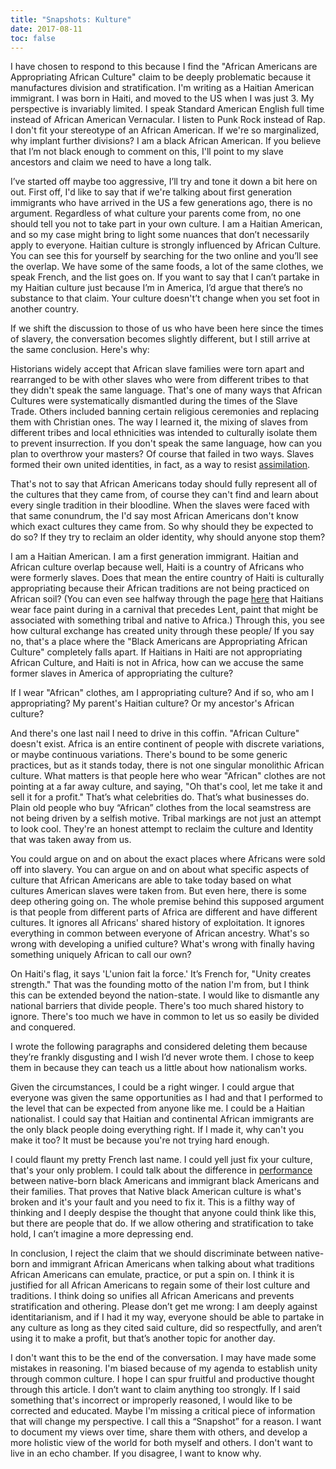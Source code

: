 ```yaml
---
title: "Snapshots: Kulture"
date: 2017-08-11
toc: false
---
```


I have chosen to respond to this because I find the "African Americans are Appropriating African Culture" claim to be deeply problematic because it manufactures division and stratification. I'm writing as a Haitian American immigrant. I was born in Haiti, and moved to the US when I was just 3. My perspective is invariably limited. I speak Standard American English full time instead of African American Vernacular. I listen to Punk Rock instead of Rap. I don't fit your stereotype of an African American. If we're so marginalized, why implant further divisions? I am a black African American. If you believe that I’m not black enough to comment on this, I'll point to my slave ancestors and claim we need to have a long talk.

I’ve started off maybe too aggressive, I’ll try and tone it down a bit here on out. First off, I'd like to say that if we're talking about first generation immigrants who have arrived in the US a few generations ago, there is no argument. Regardless of what culture your parents come from, no one should tell you not to take part in your own culture. I am a Haitian American, and so my case might bring to light some nuances that don’t necessarily apply to everyone. Haitian culture is strongly influenced by African Culture. You can see this for yourself by searching for the two online and you’ll see the overlap. We have some of the same foods, a lot of the same clothes, we speak French, and the list goes on. If you want to say that I can’t partake in my Haitian culture just because I’m in America, I’d argue that there’s no substance to that claim. Your culture doesn't’t change when you set foot in another country.

If we shift the discussion to those of us who have been here since the times of slavery, the conversation becomes slightly different, but I still arrive at the same conclusion. Here's why:

Historians widely accept that African slave families were torn apart and rearranged to be with other slaves who were from different tribes to that they didn't speak the same language. That's one of many ways that African Cultures were systematically dismantled during the times of the Slave Trade. Others included banning certain religious ceremonies and replacing them with Christian ones. The way I learned it, the mixing of slaves from different tribes and local ethnicities was intended to culturally isolate them to prevent insurrection. If you don't speak the same language, how can you plan to overthrow your masters? Of course that failed in two ways. Slaves formed their own united identities, in fact, as a way to resist [assimilation](https://en.wikipedia.org/wiki/The_Slave_Community%23cite_note-11&sa=D&ust=1502508747701000&usg=AFQjCNH57CP5dk4UCDhAfDs2XlQYrH5OIw).

That's not to say that African Americans today should fully represent all of the cultures that they came from, of course they can't find and learn about every single tradition in their bloodline. When the slaves were faced with that same conundrum, the I'd say most African Americans don't know which exact cultures they came from. So why should they be expected to do so? If they try to reclaim an older identity, why should anyone stop them? 

I am a Haitian American. I am a first generation immigrant. Haitian and African culture overlap because well, Haiti is a country of Africans who were formerly slaves. Does that mean the entire country of Haiti is culturally appropriating because their African traditions are not being practiced on African soil? (You can even see halfway through the page [here](http://www.everyculture.com/Ge-It/Haiti.html) that Haitians wear face paint during in a carnival that precedes Lent, paint that might be associated with something tribal and native to Africa.) Through this, you see how cultural exchange has created unity through these people/ If you say no, that's a place where the "Black Americans are Appropriating African Culture" completely falls apart. If Haitians in Haiti are not appropriating African Culture, and Haiti is not in Africa, how can we accuse the same former slaves in America of appropriating the culture?

If I wear "African" clothes, am I appropriating culture? And if so, who am I appropriating? My parent's Haitian culture? Or my ancestor's African culture?

And there's one last nail I need to drive in this coffin. "African Culture" doesn't exist. Africa is an entire continent of people with discrete variations, or maybe continuous variations. There's bound to be some generic practices, but as it stands today, there is not one singular monolithic African culture. What matters is that people here who wear "African" clothes are not pointing at a far away culture, and saying, "Oh that's cool, let me take it and sell it for a profit." That’s what celebrities do. That’s what businesses do. Plain old people who buy “African” clothes from the local seamstress are not being driven by a selfish motive. Tribal markings are not just an attempt to look cool. They're an honest attempt to reclaim the culture and Identity that was taken away from us.

You could argue on and on about the exact places where Africans were sold off into slavery. You can argue on and on about what specific aspects of culture that African Americans are able to take today based on what cultures American slaves were taken from. But even here, there is some deep othering going on. The whole premise behind this supposed argument is that people from different parts of Africa are different and have different cultures. It ignores all Africans' shared history of exploitation. It ignores everything in common between everyone of African ancestry. What's so wrong with developing a unified culture? What's wrong with finally having something uniquely African to call our own?

On Haiti's flag, it says 'L'union fait la force.' It’s French for, "Unity creates strength." That was the founding motto of the nation I'm from, but I think this can be extended beyond the nation-state. I would like to dismantle any national barriers that divide people. There's too much shared history to ignore. There's too much we have in common to let us so easily be divided and conquered.

I wrote the following paragraphs and considered deleting them because they’re frankly disgusting and I wish I’d never wrote them. I chose to keep them in because they can teach us a little about how nationalism works.

Given the circumstances, I could be a right winger. I could argue that everyone was given the same opportunities as I had and that I performed to the level that can be expected from anyone like me. I could be a Haitian nationalist. I could say that Haitian and continental African immigrants are the only black people doing everything right. If I made it, why can't you make it too? It must be because you're not trying hard enough.

I could flaunt my pretty French last name. I could yell just fix your culture, that's your only problem. I could talk about the difference in [performance](https://www.insidehighered.com/news/2009/03/17/immigrant) between native-born black Americans and immigrant black Americans and their families. That proves that Native black American culture is what's broken and it's your fault and you need to fix it. This is a filthy way of thinking and I deeply despise the thought that anyone could think like this, but there are people that do. If we allow othering and stratification to take hold, I can’t imagine a more depressing end.

In conclusion, I reject the claim that we should discriminate between native-born and immigrant African Americans when talking about what traditions African Americans can emulate, practice, or put a spin on. I think it is justified for all African Americans to regain some of their lost culture and traditions. I think doing so unifies all African Americans and prevents stratification and othering. Please don’t get me wrong: I am deeply against identitarianism, and if I had it my way, everyone should be able to partake in any culture as long as they cited said culture, did so respectfully, and aren’t using it to make a profit, but that’s another topic for another day.

I don't want this to be the end of the conversation. I may have made some mistakes in reasoning. I'm biased because of my agenda to establish unity through common culture. I hope I can spur fruitful and productive thought through this article. I don’t want to claim anything too strongly. If I said something that's incorrect or improperly reasoned, I would like to be corrected and educated. Maybe I'm missing a critical piece of information that will change my perspective. I call this a “Snapshot” for a reason. I want to document my views over time, share them with others, and develop a more holistic view of the world for both myself and others. I don't want to live in an echo chamber. If you disagree, I want to know why.
